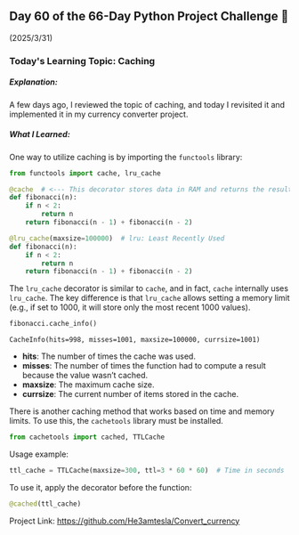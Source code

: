 ## Day 60 of the 66-Day Python Project Challenge 📅  
(2025/3/31)  

### Today's Learning Topic: Caching  

##### Explanation:  
A few days ago, I reviewed the topic of caching, and today I revisited it and implemented it in my currency converter project.  

##### What I Learned:  

One way to utilize caching is by importing the `functools` library:  

```python
from functools import cache, lru_cache
```  

```python
@cache  # <--- This decorator stores data in RAM and returns the result instantly instead of recalculating
def fibonacci(n):
    if n < 2:
        return n
    return fibonacci(n - 1) + fibonacci(n - 2)
```  

```python
@lru_cache(maxsize=100000)  # lru: Least Recently Used
def fibonacci(n):
    if n < 2:
        return n
    return fibonacci(n - 1) + fibonacci(n - 2)
```  

The `lru_cache` decorator is similar to `cache`, and in fact, `cache` internally uses `lru_cache`. The key difference is that `lru_cache` allows setting a memory limit (e.g., if set to 1000, it will store only the most recent 1000 values).  

```python
fibonacci.cache_info()
```  

```
CacheInfo(hits=998, misses=1001, maxsize=100000, currsize=1001)
```

- **hits**: The number of times the cache was used.  
- **misses**: The number of times the function had to compute a result because the value wasn’t cached.  
- **maxsize**: The maximum cache size.  
- **currsize**: The current number of items stored in the cache.  

There is another caching method that works based on time and memory limits. To use this, the `cachetools` library must be installed.  

```python
from cachetools import cached, TTLCache
```  

Usage example:  

```python
ttl_cache = TTLCache(maxsize=300, ttl=3 * 60 * 60)  # Time in seconds
```  

To use it, apply the decorator before the function:  

```python
@cached(ttl_cache)
```  
Project Link: https://github.com/He3amtesla/Convert_currency